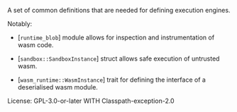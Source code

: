 A set of common definitions that are needed for defining execution engines.

Notably:

  * [`runtime_blob`] module allows for inspection and instrumentation of wasm code.

  * [`sandbox::SandboxInstance`] struct allows safe execution of untrusted wasm.

  * [`wasm_runtime::WasmInstance`] trait for defining the interface of a deserialised wasm module.

  License: GPL-3.0-or-later WITH Classpath-exception-2.0